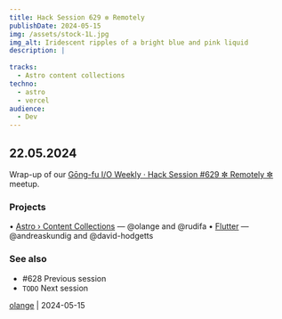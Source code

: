 ```yaml
---
title: Hack Session 629 ✼ Remotely
publishDate: 2024-05-15
img: /assets/stock-1L.jpg
img_alt: Iridescent ripples of a bright blue and pink liquid
description: |
  
tracks:
  - Astro content collections
techno:
  - astro
  - vercel
audience:
  - Dev
---
```


## 22.05.2024

Wrap-up of our [Gōng-fu I/O Weekly · Hack Session #629 ✼ Remotely ✼](https://www.meetup.com/fr-FR/gōngfudev/events/300788864/) meetup.

### Projects

• [Astro › Content Collections](https://docs.astro.build/en/guides/content-collections/) — @olange and @rudifa
• [Flutter](https://flutter.dev) — @andreaskundig and @david-hodgetts

### See also

* #628 Previous session
* `TODO` Next session

[olange](https://github.com/olange) | 2024-05-15


